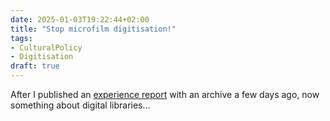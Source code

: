 ```yaml
---
date: 2025-01-03T19:22:44+02:00
title: "Stop microfilm digitisation!"
tags:
- CulturalPolicy
- Digitisation
draft: true
---
```


After I published an [experience report](/post/archives-citizen-participation/) with an archive a few days ago, now something about digital libraries...

<!--more-->

